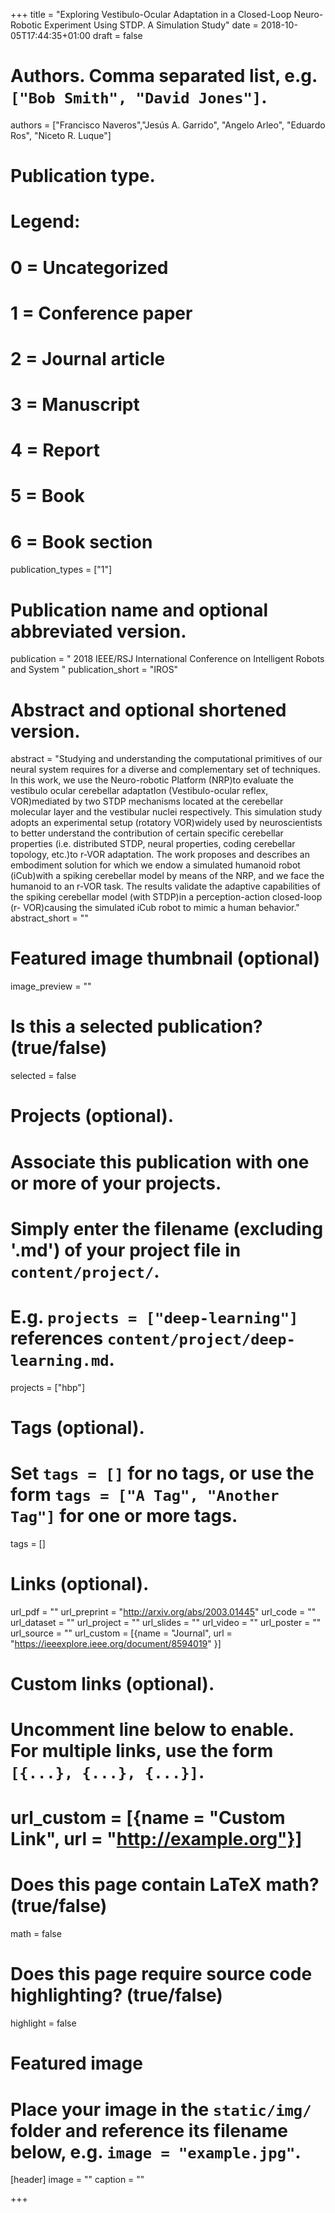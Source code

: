 +++
title = "Exploring Vestibulo-Ocular Adaptation in a Closed-Loop Neuro-Robotic Experiment Using STDP. A Simulation Study"
date = 2018-10-05T17:44:35+01:00
draft = false

# Authors. Comma separated list, e.g. `["Bob Smith", "David Jones"]`.
authors = ["Francisco Naveros","Jesús A. Garrido", "Angelo Arleo", "Eduardo Ros", "Niceto R. Luque"]

# Publication type.
# Legend:
# 0 = Uncategorized
# 1 = Conference paper
# 2 = Journal article
# 3 = Manuscript
# 4 = Report
# 5 = Book
# 6 = Book section
publication_types = ["1"]

# Publication name and optional abbreviated version.
publication = " 2018 IEEE/RSJ International Conference on Intelligent Robots and System "
publication_short = "IROS"

# Abstract and optional shortened version.
abstract = "Studying and understanding the computational primitives of our neural system requires for a diverse and complementary set of techniques. In this work, we use the Neuro-robotic Platform (NRP)to evaluate the vestibulo ocular cerebellar adaptatIon (Vestibulo-ocular reflex, VOR)mediated by two STDP mechanisms located at the cerebellar molecular layer and the vestibular nuclei respectively. This simulation study adopts an experimental setup (rotatory VOR)widely used by neuroscientists to better understand the contribution of certain specific cerebellar properties (i.e. distributed STDP, neural properties, coding cerebellar topology, etc.)to r-VOR adaptation. The work proposes and describes an embodiment solution for which we endow a simulated humanoid robot (iCub)with a spiking cerebellar model by means of the NRP, and we face the humanoid to an r-VOR task. The results validate the adaptive capabilities of the spiking cerebellar model (with STDP)in a perception-action closed-loop (r- VOR)causing the simulated iCub robot to mimic a human behavior."
abstract_short = ""

# Featured image thumbnail (optional)
image_preview = ""

# Is this a selected publication? (true/false)
selected = false

# Projects (optional).
#   Associate this publication with one or more of your projects.
#   Simply enter the filename (excluding '.md') of your project file in `content/project/`.
#   E.g. `projects = ["deep-learning"]` references `content/project/deep-learning.md`.
projects = ["hbp"]

# Tags (optional).
#   Set `tags = []` for no tags, or use the form `tags = ["A Tag", "Another Tag"]` for one or more tags.
tags = []

# Links (optional).
url_pdf = ""
url_preprint = "http://arxiv.org/abs/2003.01445"
url_code = ""
url_dataset = ""
url_project = ""
url_slides = ""
url_video = ""
url_poster = ""
url_source = ""
url_custom = [{name = "Journal", url = "https://ieeexplore.ieee.org/document/8594019" }]

# Custom links (optional).
#   Uncomment line below to enable. For multiple links, use the form `[{...}, {...}, {...}]`.
# url_custom = [{name = "Custom Link", url = "http://example.org"}]

# Does this page contain LaTeX math? (true/false)
math = false

# Does this page require source code highlighting? (true/false)
highlight = false

# Featured image
# Place your image in the `static/img/` folder and reference its filename below, e.g. `image = "example.jpg"`.
[header]
image = ""
caption = ""

+++
